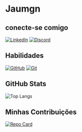 # Jaumgn

## conecte-se comigo
[![LinkedIn](https://img.shields.io/badge/LinkedIn-800080?style=for-the-badge&logo=linkedin&logoColor=0E76A8)](https://www.linkedin.com/in/joão-gabriel-ananias-do-nascimento-277607246/)
[![Discord](https://img.shields.io/badge/Discord-800080?style=for-the-badge&logo=discord)](https://www.discord.com/in/buckygg/)

## Habilidades
[![GitHub](https://img.shields.io/badge/GitHub-800080?style=for-the-badge&logo=github&logoColor=0E76A8)](https://docs.github.com)
[![Git](https://img.shields.io/badge/Git-800080?style=for-the-badge&logo=git&logoColor=0E76A8)](https://git-scm.com)

## GitHub Stats

![Top Langs](https://github-readme-stats-git-masterrstaa-rickstaa.vercel.app/api/top-langs/?username=jaumgn&layout=compact&bg_color=800080&border_color=fff&title_color=fff&text_color=fff)

## Minhas Contribuições

[![Repo Card](https://github-readme-stats.vercel.app/api/pin/?username=jaumgn&repo=dio-lab-open-source&bg_color=800080&border_color=fff&show_icons=true&icon_color=fff&title_color=E94D5F&text_color=FFF)](https://github.com/jaumgn/dio-lab-open-source)